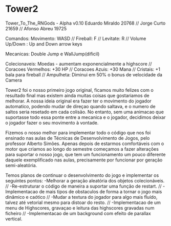 # Tower2

Tower_To_The_RNGods - Alpha v0.10
Eduardo Miraldo 20768  //
Jorge Curto 21659  //
Afonso Abreu 19725  

Comandos: Movimento: WASD  //
          Fireball: F //
          Levitate: R //
          Volume Up/Down : Up and Down arrow keys  

Mecanicas: Double Jump e WallJump(dificil)   

Colecionaveis: Moedas - aumentam exponencialmente a highscore  //
               Coracoes Vermelhos: +30 HP //
               Coracoes Azuis: +30 Mana //
               Cristais: +1 bala para fireball //
               Ampulheta: Diminui em 50% o bonus de velocidade da Camera  


Tower2 foi o nosso primeiro jogo original, ficamos muito felizes com o resultado final mas existem ainda muitas coisas que gostariamos de melhorar. 
A nossa ideia original era fazer ter o movimento do jogador automatico, podendo mudar de direçao quando saltava, e o numero de saltos seria resetado em cada colisão. No entanto, sem uma animacao que suportasse todo essa ponte entre a mecanica e o jogador, decidimos deixar o jogador fazer o seu movimento à vontade.

Fizemos o nosso melhor para implementar todo o código que nos foi ensinado nas aulas de Técnicas de Desenvolvimento de Jogos, pelo professor Alberto Simões. Apenas depois de estarmos comfortáveis com o motor que criamos ao longo do semestre começamos a fazer alterações para suportar o nosso jogo, que tem um funcionamento um pouco diferente daquele exemplificado nas aulas, precisamente por funcionar por geração semi-aleatória.

Temos planos de continuar o desenvolvimento do jogo e implementar os seguintes pontos:
-Melhorar a geração aleatória dos objetos colecionáveis.  //
-Re-estruturar o código de maneira a suportar uma função de restart.  //
-Implementacao de mais tipos de obstaculos de forma a tornar o jogo mais dinâmico e caótico  //
-Mudar a textura do jogador para algo mais fluído, talvez até vetorial mesmo para distoar do resto.  //
-Implementacao de um menu de Highscores, gravaçao e leitura das highscores gravadas num ficheiro  //
-Implementacao de um background com efeito de parallax vertical. 
